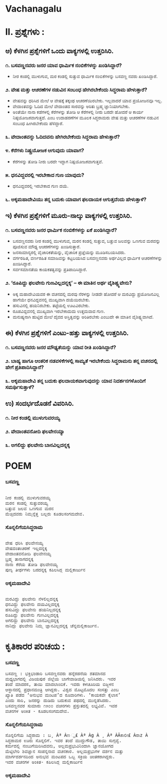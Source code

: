 # Vachanagalu
# II. ಪ್ರಶ್ನೆಗಳು :
## ಆ) ಕೆಳಗಿನ ಪ್ರಶ್ನೆಗಳಿಗೆ ಒಂದು ವಾಕ್ಯಗಳಲ್ಲಿ ಉತ್ತರಿಸಿರಿ.
### ೧. ಬಸವಣ್ಣನವರು ಜನರ ಯಾವ ಧಾರ್ಮಿಕ ನಂಬಿಕೆಗಳನ್ನು ಖಂಡಿಸಿದ್ದಾರೆ?
* ನೀರ ಕಂಡಲ್ಲಿ ಮುಳುಗುವ, ಮರ ಕಂಡಲ್ಲಿ ಸುತ್ತುವ ಧಾರ್ಮಿಕ ನಂಬಿಕೆಗಳನ್ನು ಬಸವಣ್ಣ ನವರು ಖಂಡಿಸಿದ್ದಾರೆ.

### ೨. ವೇಷ ಮತ್ತು ಆಚರಣೆಗಳ ನಡುವಿನ ಸಂಬಂಧ ಹೇಗಿರಬೇಕೆಂದು ಸಿದ್ಧರಾಮ ಹೇಳುತ್ತಾರೆ?
* ವೇಷವನ್ನು ಧರಿಸಿದ ಮೇಲೆ ಆ ವೇಷಕ್ಕೆ ತಕ್ಕಂಥ ಆಚರಣೆಯಿರಬೇಕು. ಇಲ್ಲವಾದರೆ ಯಾವ ಪ್ರಯೋಜನವೂ ಇಲ್ಲ.
* ವೇದಾಂತವನ್ನು ಓದಿದ ಮೇಲೆ ವೇದಾಂತದ ಸಾರವನ್ನು ಅರಿತು ಬ್ರಹ್ಮ ಜ್ಞಾನಿಯಾಗಬೇಕು.
* ಅಂತೆಯೇ ನಾನಾ ಕಡೆಗಳಲ್ಲಿ ಕೆರೆಗಳನ್ನು ತೋಡಿ ಆ ಕೆರೆಗಳಲ್ಲಿ ನೀರು ಬರದೇ ಹೋದರೆ ಆ ಕಾರ್ಯ ನಿಷ್ಠಯೋಜಕವಾಗುತ್ತದೆ. ಎಂಬ ಉದಾಹರಣೆಗಳ ಮೂಲಕ ಸಿದ್ಧರಾಮರು ವೇಷ ಮತ್ತು ಆಚರಣೆಗಳ ನಡುವಿನ ಸಂಬಂಧ ಹೀಗಿರಬೇಕೆಂದು ಹೆಳಿದ್ದಾರೆ.

### ೩. ವೇದಾಂತವನ್ನು ಓದಿದವನು ಹೇಗಿರಬೇಕೆಂದು ಸಿದ್ಧರಾಮ ಹೇಳುತ್ತಾರೆ?
### ೪. ಕೆರೆಗಳು ನಿಷ್ಪ್ರಯೋಜಕ ಆಗುವುದು ಯಾವಾಗ?
* ಕೆರೆಗಳನ್ನು ತೋಡಿ ನೀರು ಬರದೇ ಇದ್ದಾಗ ನಿಷ್ಪಯೋಜಕವಾಗುತ್ತವೆ.

### ೫. ಧನವಿದ್ದವರಲ್ಲಿ ಇರಬೇಕಾದ ಗುಣ ಯಾವುದು?
* ಧನವಿದ್ದವರಲ್ಲಿ ಇರಬೇಕಾದ ಗುಣ ದಯೆ.
### ೬. ಅಕ್ಕಮಹಾದೇವಿಯು ತನ್ನ ಬದುಕು ಯಾವಾಗ ಫಲದಾಯಕ ಆಗುತ್ತದೆಂದು ಹೇಳುತ್ತಾಳೆ?

## ಇ) ಕೆಳಗಿನ ಪ್ರಶ್ನೆಗಳಿಗೆ ಮೂರು-ನಾಲ್ಕು ವಾಕ್ಯಗಳಲ್ಲಿ ಉತ್ತರಿಸಿರಿ.
### ೧. ಬಸವಣ್ಣನವರು ಜನರ ಧಾರ್ಮಿಕ ನಂಬಿಕೆಗಳನ್ನು ಏಕೆ ಖಂಡಿಸಿದ್ದಾರೆ?
* ಬಸವಣ್ಣನವರು ನೀರ ಕಂಡಲ್ಲಿ ಮುಳುಗುವ, ಮರನ ಕಂಡಲ್ಲಿ ಸುತ್ತುವ, ಬತ್ತುವ ಜಲವನ್ನು ಒಣಗುವ ಮರವನ್ನು ಪೂಜಿಸುವ ಮೌಢ್ಯ ಆಚರಣೆಗಳನ್ನು ಖಂಡಿಸುತ್ತಾರೆ.
* ಜನಸಾಮಾನ್ಯರಲ್ಲಿ ವೈಚಾರಿಕತೆಯನ್ನು, ವೈಚಾರಿಕ ಪ್ರಜ್ಞೆಯನ್ನು ಮೂಡಿಸಬಯಸಿದರು.
* ವರ್ಗರಹಿತ, ವರ್ಣರಹಿತ ಸಮಾಜವನ್ನು ಕಟ್ಟಬಯಸಿದ ಬಸವಣ್ಣನವರು ಅರ್ಥವಿಲ್ಲದ ಧಾರ್ಮಿಕ ಆಚರಣೆಗಳನ್ನು ಖಂಡಿಸಿದ್ದಾರೆ.
* ಸರ್ವಸಮಾನತೆಯ ಕಾಯಕತತ್ವವನ್ನು ಪ್ರತಿಪಾದಿಸಿದ್ದಾರೆ.

### ೨. ‘ರೂಪಿದ್ದು ಫಲವೇನು ಗುಣವಿಲ್ಲದನ್ನಕ್ಕ’ – ಈ ಮಾತಿನ ಅರ್ಥ ವೈಶಿಷ್ಟ್ಯವೇನು?
* ಅಕ್ಕ ಮಹಾದೇವಿಯವರ ಈ ವಚನದಲ್ಲಿ ಮರವು ನೆರಳನ್ನು ನೀಡದೇ ಹೋದರೆ ಆ ಮರವಿದ್ದು ಪ್ರಯೋಜನವಿಲ್ಲ ಹಾಗೆಯೇ ಧನವಿದ್ದವನಲ್ಲಿ ಮುಖ್ಯವಾಗಿ ದಯೆಯಿರಬೇಕು. 
* ಹಸುವಿನಲ್ಲಿ ಹಯನಿರಬೇಕು. ತಟ್ಟೆಯಲ್ಲಿ ಊಟವಿರಬೇಕು. 
* ರೂಪವಿದ್ದವನಲ್ಲಿ ಮುಖ್ಯವಾಗಿ ಇರಬೇಕಾದುದು ಉತ್ತಮವಾದ ಗುಣ. 
* ಮನುಷ್ಯನಾಗಿ ಹುಟ್ಟಿದ ಮೇಲೆ ದೈವದ ಅಸ್ತಿತ್ವವನ್ನು ಅರಿತಿರಬೇಕು ಎಂಬುದೇ ಈ ಮಾತಿನ ವೈಶಿಷ್ಟ್ಯವಾಗಿದೆ.

## ಈ) ಕೆಳಗಿನ ಪ್ರಶ್ನೆಗಳಿಗೆ ಎಂಟು-ಹತ್ತು ವಾಕ್ಯಗಳಲ್ಲಿ ಉತ್ತರಿಸಿರಿ.
### ೧. ಬಸವಣ್ಣನವರು ಜನರ ಮೌಢ್ಯತೆಯನ್ನು ಯಾವ ರೀತಿ ಖಂಡಿಸಿದ್ದಾರೆ?
### ೨. ಬಾಹ್ಯ ಹಾಗೂ ಆಂತರಿಕ ನಡವಳಿಕೆಗಳಲ್ಲಿ ಸಾಮ್ಯತೆ ಇರಬೇಕೆಂದು ಸಿದ್ಧರಾಮನು ತನ್ನ ವಚನದಲ್ಲಿ ಹೇಗೆ ಪ್ರತಿಪಾದಿಸಿದ್ದಾನೆ?
### ೩. ಅಕ್ಕಮಹಾದೇವಿ ತನ್ನ ಬದುಕು ಫಲದಾಯಕವಾಗುವುದನ್ನು ಯಾವ ನಿದರ್ಶನಗಳೊಂದಿಗೆ  ಸಮರ್ಥಿಸುತ್ತಾಳೆ?

## ಉ) ಸಂದರ್ಭದೊಡನೆ ವಿವರಿಸಿರಿ.
### ೧. ನೀರ ಕಂಡಲ್ಲಿ ಮುಳುಗುವರಯ್ಯ
### ೨. ವೇದಾಂತವನೋದಿ ಫಲವೇನಯ್ಯಾ
### ೩. ಅಗಲಿದ್ದು ಫಲವೇನು ಬಾನವಿಲ್ಲದನ್ನಕ್ಕ

# POEM
### ಬಸವಣ್ಣ
<pre> 
ನೀರ ಕಂಡಲ್ಲಿ ಮುಳುಗುವರಯ್ಯ
ಮರನ ಕಂಡಲ್ಲಿ ಸುತ್ತುವರಯ್ಯ
ಬತ್ತುವ ಜಲವ ಒಣಗುವ ಮರನ
ಮೆಚ್ಚಿದವರು ನಿಮ್ಮನ್ನೆತ್ತ ಬಲ್ಲರು ಕೂಡಲಸಂಗಮದೇವ.
</pre> 
### ಸೊನ್ನಲಿಗೆಯಸಿದ್ಧರಾಮ
<pre> 
ವೇಷ ಧರಿಸಿ ಫಲವೇನಯ್ಯ
ವೇಷದಂತಾಚರಣೆ ಇಲ್ಲದನ್ನಕ್ಕ
ವೇದಾಂತವನೋದಿ ಫಲವೇನಯ್ಯ
ಬ್ರಹ್ಮ ತಾನಾಗದನ್ನಕ್ಕ
ನಾನಾ ಕೆರೆಯ ತೋಡಿ ಫಲವೇನಯ್ಯ
ಪುಣ್ಯ ತೀರ್ಥಗಳು ಬರದನ್ನಕ್ಕ ಕಪಿಲಸಿದ್ಧ ಮಲ್ಲಿಕಾರ್ಜುನ
</pre> 
### ಅಕ್ಕಮಹಾದೇವಿ
<pre> 
ಮರವಿದ್ದು ಫಲವೇನು ನೆಳಲಿಲ್ಲದನ್ನಕ್ಕ
ಧನವಿದ್ದು ಫಲವೇನು ದಯವಿಲ್ಲದನ್ನಕ್ಕ
ಹಸುವಿದ್ದು ಫಲವೇನು ಹಯನಿಲ್ಲದನ್ನಕ್ಕ
ರೂಪಿದ್ದು ಫಲವೇನು ಗುಣವಿಲ್ಲದನ್ನಕ್ಕ
ಅಗಲಿದ್ದು ಫಲವೇನು ಬಾನವಿಲ್ಲದನ್ನಕ್ಕ
ನಾನಿದ್ದು ಫಲವೇನು ನಿಮ್ಮ ಜ್ಞಾನವಿಲ್ಲದನ್ನಕ್ಕ ಚೆನ್ನಮಲ್ಲಿಕಾರ್ಜುನ.
</pre> 
# ಕೃತಿಕಾರರ ಪರಿಚಯ :
### ಬಸವಣ್ಣ
<pre>
ಬಸವಣ್ಣ : ಭಕ್ತಿಭಂಡಾರಿ ಬಸವಣ್ಣನವರು ಹನ್ನೆರಡನೆಯ ಶತಮಾನದ
ಮಧ್ಯಭಾಗದಲ್ಲಿ ವಿಜಯಪುರ ಜಿಲ್ಲೆಯ ಬಾಗೇವಾಡಿಯಲ್ಲಿ ಜನಿಸಿದರು. ಇವರ
ತಂದೆ ಮಾದರಸ, ತಾಯಿ ಮಾದಲಾಂಬಿಕೆ. ಇವರು ಕಳಚೂರಿಯ ಬಿಜ್ಜಳನ
ಆಸ್ಥಾನದಲ್ಲಿ ಪ್ರಧಾನಮಂತ್ರಿ ಆಗಿದ್ದರು. ವಿಶ್ವದ ಮೊಟ್ಟಮೊದಲ ಸಂಸತ್ತು ಎಂಬ
ಖ್ಯಾತಿ ಪಡೆದ ‘ಅನುಭವ ಮಂಟಪ’ದ ರೂವಾರಿಗಳು. ‘ಕಾಯಕವೇ ಕೈಲಾಸ’
ಎಂದು ಸಾರಿ, ಜನರನ್ನು ದುಡಿದು ಬದುಕುವ ಪಥದಲ್ಲಿ ಮುನ್ನಡೆಸಿದರು.
ಬಸವಣ್ಣನವರ ಸುಮಾರು ೧೫೦೦ ವಚನಗಳು ಪ್ರಸ್ತುತದಲ್ಲಿ ಲಭ್ಯವಿವೆ. ಇವರ
ವಚನಗಳ ಅಂಕಿತ - ಕೂಡಲಸಂಗಮದೇವ.
</pre>
### ಸೊನ್ನಲಿಗೆಯಸಿದ್ಧರಾಮ
<pre>
ಸೊನ್ನಲಿಗೆಯ ಸಿದ್ಧರಾಮ : ಬ¸ Àª Àಣ ್ಣ£ Àª Àg À ¸ Àª ÀÄಕಾಲೀ£ Àರಾz À
ಸಿದ್ಧರಾಮರ ಊರು ಸೊನ್ನಲಿಗೆ. ಇವರ ತಂದೆ ಮುದ್ದುಗೌಡ, ತಾಯಿ ಸುಗ್ಗವ್ವೆ.
ಕರ್ಮದಲ್ಲಿ ನಂಬುಗೆಯಿರಿಸಿದವನು, ಅಲ್ಲಮಪ್ರಭುವಿನಿಂದಾಗಿ ಜ್ಞಾನಯೋಗದ
ಮೆಟ್ಟಿಲೇರಿ ಶಿವಜ್ಞಾನ ಸಂಪನ್ನನಾದ ವಚನಕಾರ. ಅಲ್ಲಮಪ್ರಭುಗಳ ದರ್ಶನ ಮತ್ತು
ಮಾರ್ಗದರ್ಶನದಿಂದ ಅನುಭವ ಮಂಟಪದ ಒಬ್ಬ ಸಕ್ರಿಯ ಚಿಂತಕರಾಗಿದ್ದರು.
ಇವರ ವಚನಗಳ ಅಂಕಿತ- ಕಪಿಲಸಿದ್ಧ ಮಲ್ಲಿಕಾರ್ಜುನ
</pre>
### ಅಕ್ಕಮಹಾದೇವಿ
<pre>
</pre>

